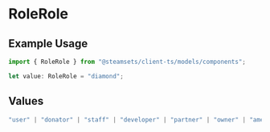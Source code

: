 # RoleRole

## Example Usage

```typescript
import { RoleRole } from "@steamsets/client-ts/models/components";

let value: RoleRole = "diamond";
```

## Values

```typescript
"user" | "donator" | "staff" | "developer" | "partner" | "owner" | "amethyst" | "amber" | "emerald" | "sapphire" | "ruby" | "diamond" | "contributor" | "early_supporter" | "beta" | "translator" | "top_100" | "badge_scout"
```